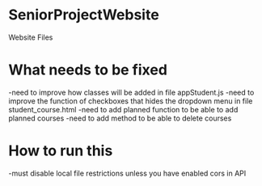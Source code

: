 # SeniorProjectWebsite
Website Files

# What needs to be fixed
-need to improve how classes will be added in file appStudent.js
-need to improve the function of checkboxes that hides the dropdown menu in file student_course.html
-need to add planned function to be able to add planned courses
-need to add method to be able to delete courses

# How to run this
-must disable local file restrictions unless you have enabled cors in API